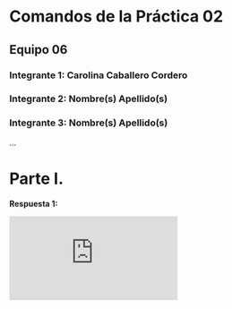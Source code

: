 # Comandos de la Práctica 02
## Equipo 06
### Integrante 1: Carolina Caballero Cordero
### Integrante 2: Nombre(s) Apellido(s)
### Integrante 3: Nombre(s) Apellido(s)
...

# Parte I. 

**Respuesta 1:**

![tabla](https://github.com/cxro-cc/Practica02_Equipo07/blob/main/tabla%201.pdf)
